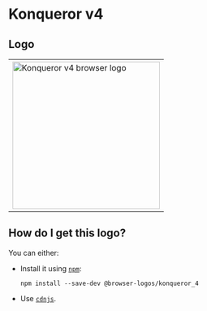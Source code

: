 # Konqueror v4

## Logo

<table>
    <tr height=300>
        <td>
            <a href="https://github.com/alrra/browser-logos/tree/83b2eba5e7efda29747ca9f9675d0329d4f7b7aa/src/archive/konqueror_4">
                <img width=290 src="https://raw.githubusercontent.com/alrra/browser-logos/83b2eba5e7efda29747ca9f9675d0329d4f7b7aa/src/archive/konqueror_4/konqueror_4.svg?sanitize=true" alt="Konqueror v4 browser logo">
            </a>
        </td>
    </tr>
</table>

## How do I get this logo?

You can either:

* Install it using [`npm`][npm]:

  `npm install --save-dev @browser-logos/konqueror_4`

* Use [`cdnjs`][cdnjs].

<!-- Link labels: -->

[cdnjs]: https://cdnjs.com/libraries/browser-logos
[npm]: https://www.npmjs.com/
